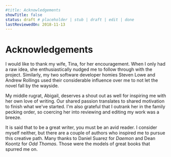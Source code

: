 ```yaml
---
#title: Acknowledgements
showTitle: false
status: draft # placeholder | stub | draft | edit | done
lastReviewedOn: 2018-11-13
---
```


# Acknowledgements

I would like to thank my wife, Tina, for her encouragement. When I only had a raw idea, she enthusiastically nudged me to follow through with the project. Similarly, my two software developer homies Steven Lowe and Andrew Rollings used their considerable influence over me to not let the novel fall by the wayside.

My middle rugrat, Abigail, deserves a shout out as well for inspiring me with her own love of writing. Our shared passion translates to shared motivation to finish what we've started. I'm also grateful that I outrank her in the family pecking order, so coercing her into reviewing and editing my work was a breeze.

It is said that to be a great writer, you must be an avid reader. I consider myself neither, but there are a couple of authors who inspired me to pursue this creative path. Many thanks to Daniel Suarez for *Daemon* and Dean Koontz for *Odd Thomas*. Those were the models of great books that spurred me on.
